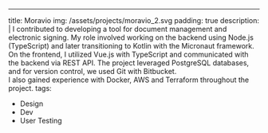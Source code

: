---
title: Moravio
img: /assets/projects/moravio_2.svg
padding: true
description: |
  I contributed to developing a tool for document management and electronic signing. My role involved working on the backend using Node.js (TypeScript) and later transitioning to Kotlin with the Micronaut framework.<br> On the frontend, I utilized Vue.js with TypeScript and communicated with the backend via REST API. The project leveraged PostgreSQL databases, and for version control, we used Git with Bitbucket.<br>I also gained experience with Docker, AWS and Terraform throughout the project.
tags:
  - Design
  - Dev
  - User Testing
